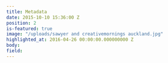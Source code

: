 ```yaml
---
title: Metadata
date: 2015-10-10 15:36:00 Z
position: 2
is-featured: true
image: "/uploads/sawyer and creativemornings auckland.jpg"
highlighted_at: 2016-04-26 00:00:00.000000000 Z
body: 
field: 
---
```


